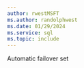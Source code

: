 ```yaml
---
author: rwestMSFT
ms.author: randolphwest
ms.date: 01/29/2024
ms.service: sql
ms.topic: include
---
```

 Automatic failover set 
